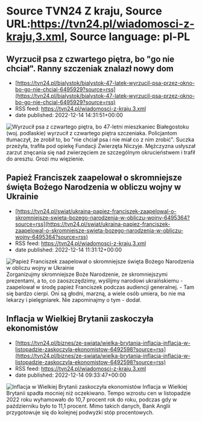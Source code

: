 # Source TVN24 Z kraju, Source URL:https://tvn24.pl/wiadomosci-z-kraju,3.xml, Source language: pl-PL

## Wyrzucił psa z czwartego piętra, bo "go nie chciał". Ranny szczeniak znalazł nowy dom
 - [https://tvn24.pl/bialystok/bialystok-47-latek-wyrzucil-psa-przez-okno-bo-go-nie-chcial-6495929?source=rss](https://tvn24.pl/bialystok/bialystok-47-latek-wyrzucil-psa-przez-okno-bo-go-nie-chcial-6495929?source=rss)
 - RSS feed: https://tvn24.pl/wiadomosci-z-kraju,3.xml
 - date published: 2022-12-14 14:31:51+00:00

<img alt="Wyrzucił psa z czwartego piętra, bo " src="https://tvn24.pl/najnowsze/cdn-zdjecie-hx64eo-suczka-wyrzucona-przez-47-latka-z-czwartego-pietra-dochodzi-do-siebie-pod-opieka-fundacji-zwierzeta-niczyje-6495933/alternates/LANDSCAPE_1280" />
    47-letni mieszkaniec Białegostoku (woj. podlaskie) wyrzucił z czwartego piętra szczeniaka. Policjantom tłumaczył, że zrobił to, bo "nie chciał psa i nie miał co z nim zrobić". Suczka przeżyła, trafiła pod opiekę Fundacji Zwierzęta Niczyje. Mężczyzna usłyszał zarzut znęcania się nad zwierzęciem ze szczególnym okrucieństwem i trafił do aresztu. Grozi mu więzienie.

## Papież Franciszek zaapelował o skromniejsze święta Bożego Narodzenia w obliczu wojny w Ukrainie
 - [https://tvn24.pl/swiat/ukraina-papiez-franciszek-zaapelowal-o-skromniejsze-swieta-bozego-narodzenia-w-obliczu-wojny-6495364?source=rss](https://tvn24.pl/swiat/ukraina-papiez-franciszek-zaapelowal-o-skromniejsze-swieta-bozego-narodzenia-w-obliczu-wojny-6495364?source=rss)
 - RSS feed: https://tvn24.pl/wiadomosci-z-kraju,3.xml
 - date published: 2022-12-14 11:31:12+00:00

<img alt="Papież Franciszek zaapelował o skromniejsze święta Bożego Narodzenia w obliczu wojny w Ukrainie" src="https://tvn24.pl/najnowsze/cdn-zdjecie-tsdru2-papiez-franciszek-podczas-audiencji-generalnej-6495325/alternates/LANDSCAPE_1280" />
    Zorganizujmy skromniejsze Boże Narodzenie, ze skromniejszymi prezentami, a to, co zaoszczędzimy, wyślijmy narodowi ukraińskiemu - zaapelował w środę papież Franciszek podczas audiencji generalnej. - Tam się bardzo cierpi. Oni są głodni, marzną, a wiele osób umiera, bo nie ma lekarzy i pielęgniarek. Nie zapominajmy o tym - dodał.

## Inflacja w Wielkiej Brytanii zaskoczyła ekonomistów
 - [https://tvn24.pl/biznes/ze-swiata/wielka-brytania-inflacja-inflacja-w-listopadzie-zaskoczyla-ekonomistow-6492598?source=rss](https://tvn24.pl/biznes/ze-swiata/wielka-brytania-inflacja-inflacja-w-listopadzie-zaskoczyla-ekonomistow-6492598?source=rss)
 - RSS feed: https://tvn24.pl/wiadomosci-z-kraju,3.xml
 - date published: 2022-12-14 09:33:47+00:00

<img alt="Inflacja w Wielkiej Brytanii zaskoczyła ekonomistów" src="https://tvn24.pl/biznes/najnowsze/cdn-zdjecie-wi9quw-londyn-wielka-brytania-6494489/alternates/LANDSCAPE_1280" />
    Inflacja w Wielkiej Brytanii spadła mocniej niż oczekiwano. Tempo wzrostu cen w listopadzie 2022 roku wyhamowało do 10,7 procent rok do roku, podczas gdy w październiku było to 11,1 procent. Mimo takich danych, Bank Anglii przygotowuje się do kolejnej podwyżki stóp procentowych.
